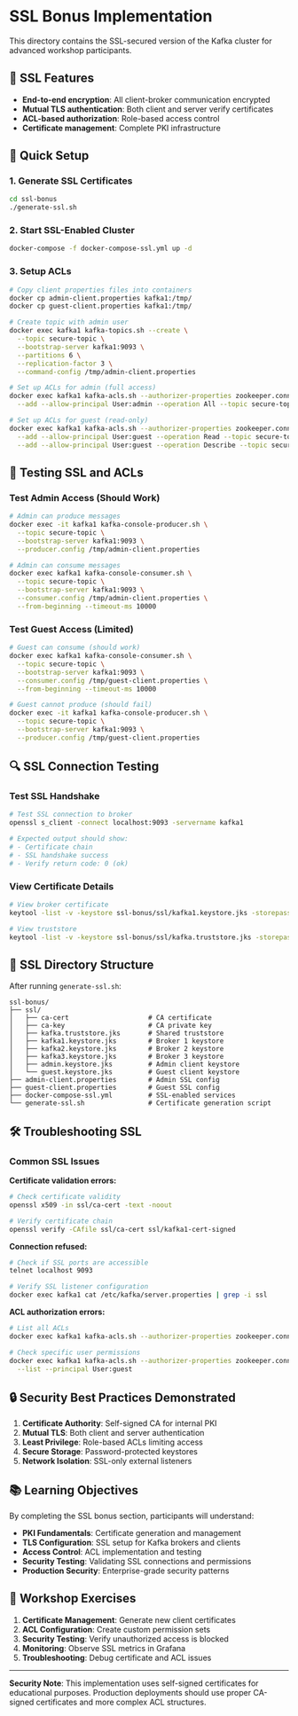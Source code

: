 # SSL Bonus Implementation

This directory contains the SSL-secured version of the Kafka cluster for advanced workshop participants.

## 🔐 SSL Features

- **End-to-end encryption**: All client-broker communication encrypted
- **Mutual TLS authentication**: Both client and server verify certificates
- **ACL-based authorization**: Role-based access control
- **Certificate management**: Complete PKI infrastructure

## 🚀 Quick Setup

### 1. Generate SSL Certificates
```bash
cd ssl-bonus
./generate-ssl.sh
```

### 2. Start SSL-Enabled Cluster
```bash
docker-compose -f docker-compose-ssl.yml up -d
```

### 3. Setup ACLs
```bash
# Copy client properties files into containers
docker cp admin-client.properties kafka1:/tmp/
docker cp guest-client.properties kafka1:/tmp/

# Create topic with admin user
docker exec kafka1 kafka-topics.sh --create \
  --topic secure-topic \
  --bootstrap-server kafka1:9093 \
  --partitions 6 \
  --replication-factor 3 \
  --command-config /tmp/admin-client.properties

# Set up ACLs for admin (full access)
docker exec kafka1 kafka-acls.sh --authorizer-properties zookeeper.connect=zookeeper1:2181 \
  --add --allow-principal User:admin --operation All --topic secure-topic

# Set up ACLs for guest (read-only)
docker exec kafka1 kafka-acls.sh --authorizer-properties zookeeper.connect=zookeeper1:2181 \
  --add --allow-principal User:guest --operation Read --topic secure-topic \
  --add --allow-principal User:guest --operation Describe --topic secure-topic
```

## 🧪 Testing SSL and ACLs

### Test Admin Access (Should Work)
```bash
# Admin can produce messages
docker exec -it kafka1 kafka-console-producer.sh \
  --topic secure-topic \
  --bootstrap-server kafka1:9093 \
  --producer.config /tmp/admin-client.properties

# Admin can consume messages
docker exec kafka1 kafka-console-consumer.sh \
  --topic secure-topic \
  --bootstrap-server kafka1:9093 \
  --consumer.config /tmp/admin-client.properties \
  --from-beginning --timeout-ms 10000
```

### Test Guest Access (Limited)
```bash
# Guest can consume (should work)
docker exec kafka1 kafka-console-consumer.sh \
  --topic secure-topic \
  --bootstrap-server kafka1:9093 \
  --consumer.config /tmp/guest-client.properties \
  --from-beginning --timeout-ms 10000

# Guest cannot produce (should fail)
docker exec -it kafka1 kafka-console-producer.sh \
  --topic secure-topic \
  --bootstrap-server kafka1:9093 \
  --producer.config /tmp/guest-client.properties
```

## 🔍 SSL Connection Testing

### Test SSL Handshake
```bash
# Test SSL connection to broker
openssl s_client -connect localhost:9093 -servername kafka1

# Expected output should show:
# - Certificate chain
# - SSL handshake success
# - Verify return code: 0 (ok)
```

### View Certificate Details
```bash
# View broker certificate
keytool -list -v -keystore ssl-bonus/ssl/kafka1.keystore.jks -storepass kafkapass

# View truststore
keytool -list -v -keystore ssl-bonus/ssl/kafka.truststore.jks -storepass kafkapass
```

## 📁 SSL Directory Structure

After running `generate-ssl.sh`:

```
ssl-bonus/
├── ssl/
│   ├── ca-cert                    # CA certificate
│   ├── ca-key                     # CA private key
│   ├── kafka.truststore.jks       # Shared truststore
│   ├── kafka1.keystore.jks        # Broker 1 keystore
│   ├── kafka2.keystore.jks        # Broker 2 keystore
│   ├── kafka3.keystore.jks        # Broker 3 keystore
│   ├── admin.keystore.jks         # Admin client keystore
│   └── guest.keystore.jks         # Guest client keystore
├── admin-client.properties        # Admin SSL config
├── guest-client.properties        # Guest SSL config
├── docker-compose-ssl.yml         # SSL-enabled services
└── generate-ssl.sh                # Certificate generation script
```

## 🛠️ Troubleshooting SSL

### Common SSL Issues

**Certificate validation errors:**
```bash
# Check certificate validity
openssl x509 -in ssl/ca-cert -text -noout

# Verify certificate chain
openssl verify -CAfile ssl/ca-cert ssl/kafka1-cert-signed
```

**Connection refused:**
```bash
# Check if SSL ports are accessible
telnet localhost 9093

# Verify SSL listener configuration
docker exec kafka1 cat /etc/kafka/server.properties | grep -i ssl
```

**ACL authorization errors:**
```bash
# List all ACLs
docker exec kafka1 kafka-acls.sh --authorizer-properties zookeeper.connect=zookeeper1:2181 --list

# Check specific user permissions
docker exec kafka1 kafka-acls.sh --authorizer-properties zookeeper.connect=zookeeper1:2181 \
  --list --principal User:guest
```

## 🔒 Security Best Practices Demonstrated

1. **Certificate Authority**: Self-signed CA for internal PKI
2. **Mutual TLS**: Both client and server authentication
3. **Least Privilege**: Role-based ACLs limiting access
4. **Secure Storage**: Password-protected keystores
5. **Network Isolation**: SSL-only external listeners

## 📚 Learning Objectives

By completing the SSL bonus section, participants will understand:

- **PKI Fundamentals**: Certificate generation and management
- **TLS Configuration**: SSL setup for Kafka brokers and clients
- **Access Control**: ACL implementation and testing
- **Security Testing**: Validating SSL connections and permissions
- **Production Security**: Enterprise-grade security patterns

## 🎯 Workshop Exercises

1. **Certificate Management**: Generate new client certificates
2. **ACL Configuration**: Create custom permission sets
3. **Security Testing**: Verify unauthorized access is blocked
4. **Monitoring**: Observe SSL metrics in Grafana
5. **Troubleshooting**: Debug certificate and ACL issues

---

**Security Note**: This implementation uses self-signed certificates for educational purposes. Production deployments should use proper CA-signed certificates and more complex ACL structures.